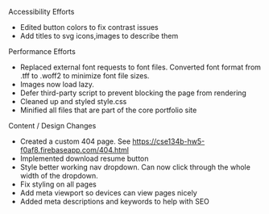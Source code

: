 Accessibility Efforts  
- Edited button colors to fix contrast issues  
- Add titles to svg icons,images to describe them    

Performance Efforts  
- Replaced external font requests to font files. Converted font format from .tff to .woff2 to minimize font file sizes.  
- Images now load lazy.  
- Defer third-party script to prevent blocking the page from rendering  
- Cleaned up and styled style.css  
- Minified all files that are part of the core portfolio site    

Content / Design Changes  
- Created a custom 404 page. See https://cse134b-hw5-f0af8.firebaseapp.com/404.html  
- Implemented download resume button  
- Style better working nav dropdown. Can now click through the whole width of the dropdown.  
- Fix styling on all pages  
- Add meta viewport so devices can view pages nicely  
- Added meta descriptions and keywords to help with SEO  

